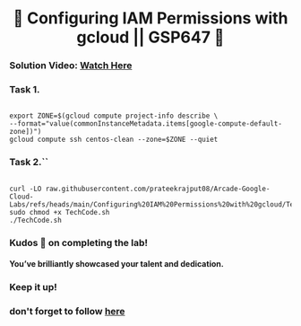 <h1 align="center">
🚀  Configuring IAM Permissions with gcloud
 || GSP647        🚀
</h1>

### **Solution Video:** [Watch Here]()

### Task 1.

```lookml

export ZONE=$(gcloud compute project-info describe \
--format="value(commonInstanceMetadata.items[google-compute-default-zone])")
gcloud compute ssh centos-clean --zone=$ZONE --quiet

```

### Task 2.**``**

```lookml

curl -LO raw.githubusercontent.com/prateekrajput08/Arcade-Google-Cloud-Labs/refs/heads/main/Configuring%20IAM%20Permissions%20with%20gcloud/TechCode.sh
sudo chmod +x TechCode.sh
./TechCode.sh

```

### Kudos 🌟 on completing the lab!

#### You’ve brilliantly showcased your talent and dedication.

### Keep it up!

### don't forget to follow [here](https://youtube.com/@hellodev1?si=1GE3_P0V8xbViLhc)
